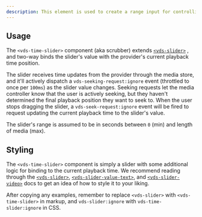 ```yaml
---
description: This element is used to create a range input for controlling the current time of playback.
---
```


## Usage

The `<vds-time-slider>` component (aka scrubber) extends [`<vds-slider>`](../slider/index.md) ,
and two-way binds the slider's value with the provider's current playback time position.

The slider receives time updates from the provider through the media store, and it'll actively
dispatch a `vds-seeking-request:ignore` event (<ApiLink hash="properties--seekingrequestthrottle">throttled</ApiLink>
to once per `100ms`) as the slider value changes. Seeking requests let the media controller know
that the user is actively seeking, but they haven't determined the final playback position they want
to seek to. When the user stops dragging the slider, a `vds-seek-request:ignore` event will be
fired to request updating the current playback time to the slider's value.

The slider's range is assumed to be in seconds between `0` (min) and length of media (max).

<slot name="usage" />

## Styling

The `<vds-time-slider>` component is simply a slider with some additional logic for binding to the
current playback time. We recommend reading through the [`<vds-slider>`](../slider/index.md),
[`<vds-slider-value-text>`](../slider-value-text/index.md), and [`<vds-slider-video>`](../slider-video/index.md)
docs to get an idea of how to style it to your liking.

After copying any examples, remember to replace `<vds-slider>` with
`<vds-time-slider>` in markup, and `vds-slider:ignore` with `vds-time-slider:ignore` in CSS.

